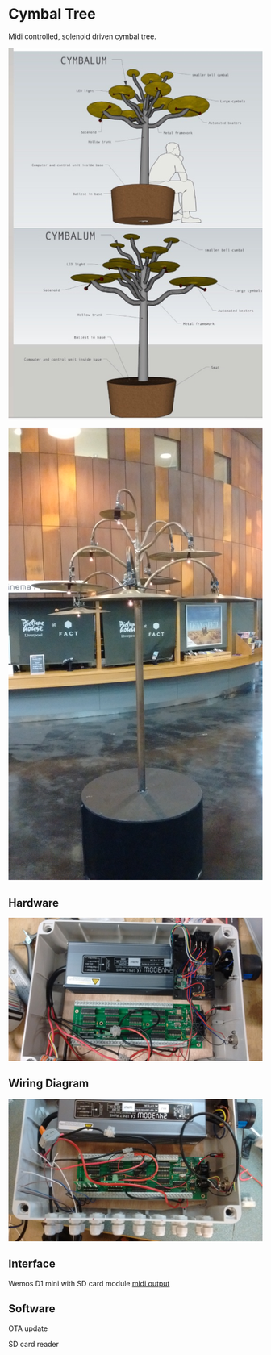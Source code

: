 # Cymbal Tree

Midi controlled, solenoid driven cymbal tree.

![](Images/concept.jpg)

![](Images/fact_install.jpg)

## Hardware

![](Images/midi_brain.jpg)

## Wiring Diagram

![](Images/brain_outputs.jpg)

## Interface

Wemos D1 mini with SD card module
[midi output](https://www.arduino.cc/en/Tutorial/Midi)



## Software

OTA update

SD card reader
